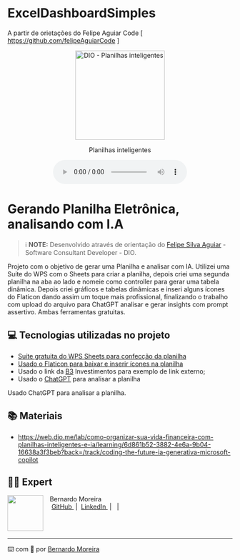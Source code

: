 # ExcelDashboardSimples
A partir de orietações do Felipe Aguiar Code [ https://github.com/felipeAguiarCode ]
<p align="center">
</p>
<p align="center">
<a href="https://dio.me/">
    <img 
        src="https://cdn-icons-png.flaticon.com/512/9227/9227555.png" width="200" 
        alt="DIO - Planilhas inteligentes">
</a>
</p>
<p align="center">

<p align="center">
    Planilhas inteligentes
</p>

<div align="center">
    <audio src="Como criar Planilhas inteligentes e usar com IA" controls title="Planilhas inteligentes"></audio>
</div>

# Gerando Planilha Eletrônica, analisando com I.A


 > ℹ️ **NOTE:** Desenvolvido através de orientação do [Felipe Silva Aguiar](https://github.com/felipeAguiarCode) - Software Consultant Developer - DIO.

Projeto com o objetivo de gerar uma Planilha e analisar com IA.
Utilizei uma Suíte do WPS com o Sheets para criar a planilha, depois criei uma segunda planilha na aba ao lado e nomeie como controller para gerar uma tabela dinâmica. Depois criei gráficos e tabelas dinâmicas e inseri alguns ícones do Flaticon dando assim um toque mais profissional, finalizando o trabalho com upload do arquivo para ChatGPT analisar e gerar insights com prompt assertivo. Ambas ferramentas gratuitas.


## 💻 Tecnologias utilizadas no projeto

 
- [Suíte gratuita do WPS Sheets para confecção da planilha](https://br.wps.com/)
- [Usado o Flaticon para baixar e inserir ícones na planilha](https://www.flaticon.com/)
- Usado o link da [B3](https://www.b3.com.br/pt_br/para-voce) Investimentos para exemplo de link externo;
- Usado o [ChatGPT](https://chat.openai.com/) para analisar a planilha

Usado ChatGPT para analisar a planilha.


## 📚 Materiais

- https://web.dio.me/lab/como-organizar-sua-vida-financeira-com-planilhas-inteligentes-e-ia/learning/6d861b52-3882-4e6a-9b04-16638a3f3beb?back=/track/coding-the-future-ia-generativa-microsoft-copilot

## 👨‍💻 Expert

<p>
    <img 
      align=left 
      margin=10 
      width=80 
      src="https://avatars.githubusercontent.com/u/151203779?s=400&u=589dd5cb9033d9161e522ce209ddb344cc3737e0&v=4"
    />
    <p>&nbsp&nbsp&nbspBernardo Moreira<br>
    &nbsp&nbsp&nbsp
    <a 
        href="https://github.com/bmore1000">
        GitHub
    </a>
    &nbsp;|&nbsp;
    <a 
        href=https:/www.linkedin.com/in/bernardo-moreira-791b0134/">
        LinkedIn
    </a>
    &nbsp;|&nbsp;
    &nbsp;|&nbsp;</p>
<br/><br/>
<p>

---

⌨️ com 💜 por [Bernardo Moreira](https://github.com/bmore1000)
